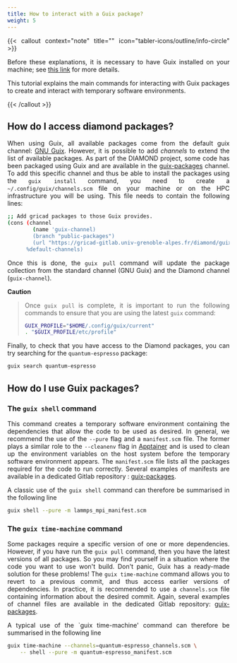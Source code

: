 ```yaml
---
title: How to interact with a Guix package?
weight: 5
---
```


<div align="justify">

{{< callout context="note" title="" icon="tabler-icons/outline/info-circle" >}}

Before these explanations, it is necessary to have Guix installed on your machine; see [this link](/en/documentation/install/install-guix/) for more details.

This tutorial explains the main commands for interacting with Guix packages to create and interact with temporary software environments.

{{< /callout >}}

## How do I access diamond packages?

When using Guix, all available packages come from the default guix channel: [GNU Guix](https://hpc.guix.info/browse). However, it is possible to add *channels* to extend the list of available packages. As part of the DIAMOND project, some code has been packaged using Guix and are available in the [guix-packages](https://gricad-gitlab.univ-grenoble-alpes.fr/diamond/guix-channel) channel. To add this specific channel and thus be able to install the packages using the `guix install` command, you need to create a `~/.config/guix/channels.scm` file on your machine or on the HPC infrastructure you will be using. This file needs to contain the following lines:

```bash
;; Add gricad packages to those Guix provides.
(cons (channel
        (name 'guix-channel)
        (branch "public-packages")
        (url "https://gricad-gitlab.univ-grenoble-alpes.fr/diamond/guix-channel.git"))
      %default-channels)
```

Once this is done, the `guix pull` command will update the package collection from the standard channel (GNU Guix) and the Diamond channel (`guix-channel`).

**Caution**
>
> Once `guix pull` is complete, it is important to run the following commands to ensure that you are using the latest `guix` command:
>
>```bash
>GUIX_PROFILE="$HOME/.config/guix/current"
>. "$GUIX_PROFILE/etc/profile"
>```

Finally, to check that you have access to the Diamond packages, you can try searching for the `quantum-espresso` package:

```bash
guix search quantum-espresso
```

## How do I use Guix packages?

### The `guix shell` command

This command creates a temporary software environment containing the dependencies that allow the code to be used as desired. In general, we recommend the use of the `--pure` flag and a `manifest.scm` file. The former plays a similar role to the `--cleanenv` flag in [Apptainer](/en/documentation/use/apptainer-isolation-flags/) and is used to clean up the environment variables on the host system before the temporary software environment appears. The `manifest.scm` file lists all the packages required for the code to run correctly. Several examples of manifests are available in a dedicated Gitlab repository : [guix-packages](https://gricad-gitlab.univ-grenoble-alpes.fr/diamond/guix-packages/-/tree/master/manifests?ref_type=heads).

A classic use of the `guix shell` command can therefore be summarised in the following line

```bash
guix shell --pure -m lammps_mpi_manifest.scm
```

### The `guix time-machine` command

Some packages require a specific version of one or more dependencies. However, if you have run the `guix pull` command, then you have the latest versions of all packages. So you may find yourself in a situation where the code you want to use won't build. Don't panic, Guix has a ready-made solution for these problems! The `guix time-machine` command allows you to revert to a previous commit, and thus access earlier versions of dependencies. In practice, it is recommended to use a `channels.scm` file containing information about the desired commit. Again, several examples of channel files are available in the dedicated Gitlab repository: [guix-packages](https://gricad-gitlab.univ-grenoble-alpes.fr/diamond/guix-packages/-/tree/master/manifests/with_time_machine?ref_type=heads).

A typical use of the `guix time-machine' command can therefore be summarised in the following line

```bash
guix time-machine --channels=quantum-espresso_channels.scm \
    -- shell --pure -m quantum-espresso_manifest.scm
```

</div>
